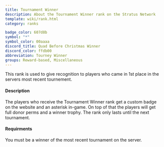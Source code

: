 ```yaml
---
title: Tournament Winner
description: About the Tournament Winner rank on the Stratus Network
template: wiki/rank.html
category: ranks

badge_color: 607d8b
symbol: "*"
symbol_color: 00aaaa
discord_title: Quad Before Christmas Winner
discord_color: ffdb00
abbreviation: Tourney Winner
groups: Reward-based, Miscellaneous
---
```


This rank is used to give recognition to players who came in 1st place in the servers most recent tournement.

#### Description

The players who receive the Tournament Winner rank get a custom badge on the website and an asterisk in-game. On top of that the players will get full donor perms and a winner trophy. The rank only lasts until the next tournament.

#### Requirments

You must be a winner of the most recent tournament on the server.
